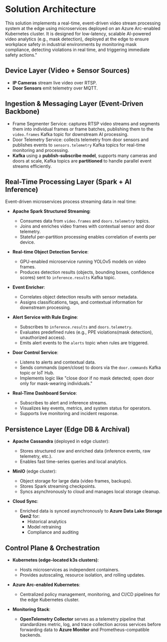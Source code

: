 # Solution Architecture

This solution implements a real-time, event-driven video stream processing system at the edge using microservices deployed on an Azure Arc-enabled Kubernetes cluster. It is designed for low-latency, scalable AI-powered video analytics (e.g., mask detection), deployed at the edge to ensure workplace safety in industrial environments by monitoring mask compliance, detecting violations in real time, and triggering immediate safety actions."

## Device Layer (Video + Sensor Sources)

- **IP Cameras** stream live video over RTSP.
- **Door Sensors** emit telemetry over MQTT.

## Ingestion & Messaging Layer (Event-Driven Backbone)

- Frame Segmenter Service: captures RTSP video streams and segments them into individual frames or frame batches, publishing them to the `video.frames` Kafka topic for downstream AI processing.
- Door Telemetry Service: collects telemetry from door sensors and publishes events to `sensors.telemetry` Kafka topics for real-time monitoring and processing.
- **Kafka** using a **publish-subscribe model**, supports many cameras and doors at scale, Kafka topics are **partitioned** to handle parallel event streams efficiently.

## Real-Time Processing Layer (Spark + AI Inference)

Event-driven microservices process streaming data in real time:
- **Apache Spark Structured Streaming**:
  - Consumes data from `video.frames` and `doors.telemetry` topics.
  - Joins and enriches video frames with contextual sensor and door telemetry.
  - Stateful per-partition processing enables correlation of events per device.

- **Real-time Object Detection Service**:
  - GPU-enabled microservice running YOLOv5 models on video frames.
  - Produces detection results (objects, bounding boxes, confidence scores) sent to `inference.results` Kafka topic.

- **Event Enricher**:
  - Correlates object detection results with sensor metadata.
  - Assigns classifications, tags, and contextual information for downstream processing.

- **Alert Service with Rule Engine**:
  - Subscribes to `inference.results` and `doors.telemetry`.
  - Evaluates predefined rules (e.g., PPE violations(mask detection), unauthorized access).
  - Emits alert events to the `alerts` topic when rules are triggered.

- **Door Control Service**:
  - Listens to alerts and contextual data.
  - Sends commands (open/close) to doors via the `door.commands` Kafka topic or IoT Hub.
  - Implements logic like "close door if no mask detected; open door only for mask-wearing individuals."

- **Real-Time Dashboard Service**:
  - Subscribes to alert and inference streams.
  - Visualizes key events, metrics, and system status for operators.
  - Supports live monitoring and incident response.

## Persistence Layer (Edge DB & Archival)

- **Apache Cassandra** (deployed in edge cluster):
  - Stores structured raw and enriched data (inference events, raw telemetry, etc.).
  - Enables fast time-series queries and local analytics.

- **MinIO** (edge cluster):
  - Object storage for large data (video frames, backups).
  - Stores Spark streaming checkpoints.
  - Syncs asynchronously to cloud and manages local storage cleanup.

- **Cloud Sync**:
  - Enriched data is synced asynchronously to **Azure Data Lake Storage Gen2** for:
    - Historical analytics
    - Model retraining
    - Compliance and auditing

## Control Plane & Orchestration

- **Kubernetes (edge-located k3s clusters)**:
  - Hosts microservices as independent containers.
  - Provides autoscaling, resource isolation, and rolling updates.

- **Azure Arc-enabled Kubernetes**:
  - Centralized policy management, monitoring, and CI/CD pipelines for the edge Kubernetes cluster.

- **Monitoring Stack**:
  - **OpenTelemetry Collector** serves as a telemetry pipeline that standardizes metric, log, and trace collection across services before forwarding data to **Azure Monitor** and Prometheus-compatible backends.
